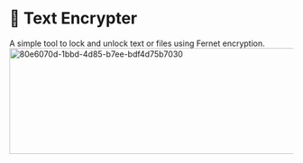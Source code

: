 # 🔐 Text Encrypter
A simple tool to lock and unlock text or files using Fernet encryption.
<img width="958" height="188" alt="80e6070d-1bbd-4d85-b7ee-bdf4d75b7030" src="https://github.com/user-attachments/assets/1ee4fb8e-b3e3-41b3-bc99-80583c1e77fb" />
